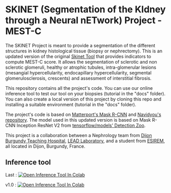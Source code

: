 # SKINET (Segmentation of the KIdney through a Neural nETwork) Project - MEST-C

The SKINET Project is meant to provide a segmentation of the different structures in kidney histological tissue (biopsy or nephrectomy).
This is an updated version of the original [Skinet Tool](https://github.com/SkinetTeam/Skinet) that provides indicators to compute MEST-C score.
It allows the segmentation of sclerotic and non sclerotic glomeruli, healthy or atrophic tubules, intra-glomerular lesions (mesangial hypercellularity, endocapillary hypercellularity, segmental glomerulosclerosis, crescents) and assessment of interstitial fibrosis.

This repository contains all the project's code. 
You can use our online inference tool to test our tool on your biopsies (tutorial in the "docs" folder). 
You can also create a local version of this project by cloning this repo and installing a suitable environment (tutorial in the "docs" folder).
 
The project's code is based on [Matterport's Mask R-CNN](https://github.com/matterport/Mask_RCNN) and [Navidyou's repository](https://github.com/navidyou/Mask-RCNN-implementation-for-cell-nucleus-detection-executable-on-google-colab-). The model used in this updated version is based on Mask R-CNN Inception ResNet V2 from [tensorflow/models' Detection Zoo](https://github.com/tensorflow/models/blob/master/research/object_detection/g3doc/tf2_detection_zoo.md).

This project is a collaboration between a Nephrology team from [Dijon Burgundy Teaching Hospital](https://www.chu-dijon.fr/), [LEAD Laboratory](http://leadserv.u-bourgogne.fr/en/), and a student from [ESIREM](https://esirem.u-bourgogne.fr/), all located in Dijon, Burgundy, France.

## Inference tool
Last : [![Open Inference Tool In Colab](https://colab.research.google.com/assets/colab-badge.svg)](https://colab.research.google.com/github/SkinetTeam/Skinet-MEST-C/blob/main/Skinet_Inference_Tool.ipynb#scrollTo=Olya1WSyziW0)

v1.0 : [![Open Inference Tool In Colab](https://colab.research.google.com/assets/colab-badge.svg)](https://colab.research.google.com/github/SkinetTeam/Skinet-MEST-C/blob/v1.0/Skinet_Inference_Tool.ipynb)

